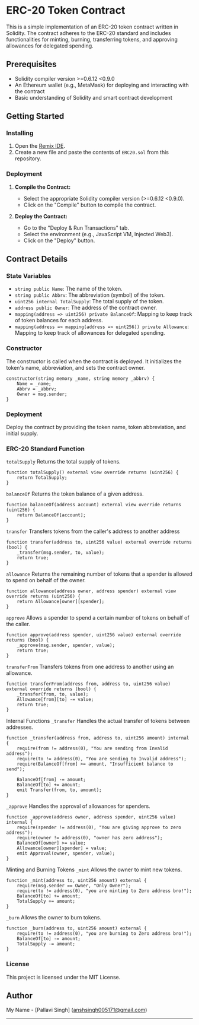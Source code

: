 # ERC-20 Token Contract

This is a simple implementation of an ERC-20 token contract written in Solidity. The contract adheres to the ERC-20 standard and includes functionalities for minting, burning, transferring tokens, and approving allowances for delegated spending.

## Prerequisites

- Solidity compiler version >=0.6.12 <0.9.0
- An Ethereum wallet (e.g., MetaMask) for deploying and interacting with the contract
- Basic understanding of Solidity and smart contract development

## Getting Started

### Installing

1. Open the [Remix IDE](https://remix.ethereum.org/).
2. Create a new file and paste the contents of `ERC20.sol` from this repository.

### Deployment

1. **Compile the Contract:**
   - Select the appropriate Solidity compiler version (>=0.6.12 <0.9.0).
   - Click on the "Compile" button to compile the contract.

2. **Deploy the Contract:**
   - Go to the "Deploy & Run Transactions" tab.
   - Select the environment (e.g., JavaScript VM, Injected Web3).
   - Click on the "Deploy" button.

## Contract Details

### State Variables

- `string public Name`: The name of the token.
- `string public Abbrv`: The abbreviation (symbol) of the token.
- `uint256 internal TotalSupply`: The total supply of the token.
- `address public Owner`: The address of the contract owner.
- `mapping(address => uint256) private BalanceOf`: Mapping to keep track of token balances for each address.
- `mapping(address => mapping(address => uint256)) private Allowance`: Mapping to keep track of allowances for delegated spending.

### Constructor

The constructor is called when the contract is deployed. It initializes the token's name, abbreviation, and sets the contract owner.

```solidity
constructor(string memory _name, string memory _abbrv) {
    Name = _name;
    Abbrv = _abbrv;
    Owner = msg.sender;
}
```

### Deployment

Deploy the contract by providing the token name, token abbreviation, and initial supply.

 ### ERC-20 Standard Function

`totalSupply`
Returns the total supply of tokens.

```solidity
function totalSupply() external view override returns (uint256) {
    return TotalSupply;
}
```

`balanceOf`
Returns the token balance of a given address.
```solidity
function balanceOf(address account) external view override returns (uint256) {
    return BalanceOf[account];
}
```

`transfer`
Transfers tokens from the caller's address to another address
```solidity
function transfer(address to, uint256 value) external override returns (bool) {
    _transfer(msg.sender, to, value);
    return true;
}
```

`allowance`
Returns the remaining number of tokens that a spender is allowed to spend on behalf of the owner.
```solidity
function allowance(address owner, address spender) external view override returns (uint256) {
    return Allowance[owner][spender];
}
```

`approve`
Allows a spender to spend a certain number of tokens on behalf of the caller.
```solidity
function approve(address spender, uint256 value) external override returns (bool) {
    _approve(msg.sender, spender, value);
    return true;
}
```

`transferFrom`
Transfers tokens from one address to another using an allowance.
```solidity
function transferFrom(address from, address to, uint256 value) external override returns (bool) {
    _transfer(from, to, value);
    Allowance[from][to] -= value;
    return true;
}
```

Internal Functions
`_transfer`
Handles the actual transfer of tokens between addresses.
```solidity
function _transfer(address from, address to, uint256 amount) internal {
    require(from != address(0), "You are sending from Invalid address");
    require(to != address(0), "You are sending to Invalid address");
    require(BalanceOf[from] >= amount, "Insufficient balance to send");

    BalanceOf[from] -= amount;
    BalanceOf[to] += amount;
    emit Transfer(from, to, amount);
}
```

`_approve`
Handles the approval of allowances for spenders.
```solidity
function _approve(address owner, address spender, uint256 value) internal {
    require(spender != address(0), "You are giving approve to zero address");
    require(owner != address(0), "owner has zero address");
    BalanceOf[owner] >= value;
    Allowance[owner][spender] = value;
    emit Approval(owner, spender, value);
}
```

Minting and Burning Tokens
`_mint`
Allows the owner to mint new tokens.
```solidity
function _mint(address to, uint256 amount) external {
    require(msg.sender == Owner, "Only Owner");
    require(to != address(0), "you are minting to Zero address bro!");
    BalanceOf[to] += amount;
    TotalSupply += amount;
}
```

`_burn`
Allows the owner to burn tokens.
```solidity
function _burn(address to, uint256 amount) external {
    require(to != address(0), "you are burning to Zero address bro!");
    BalanceOf[to] -= amount;
    TotalSupply -= amount;
}
```

### License
This project is licensed under the MIT License.
## Author
My Name - [Pallavi Singh] (anshsingh005171@gmail.com)

---



